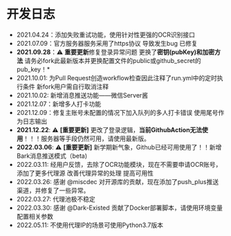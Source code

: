 # 开发日志

- 2021.04.24：添加失败重试功能，使用针对性更强的OCR识别接口
- 2021.07.09：官方服务器服务采用了https协议 导致发生bug 已修复
- **2021.09.28**：:warning: **重要更新**修复登录异常问题 更换了**密钥(pubKey)和加密方法** 请务必fork此最新版本并更换配置文件的public或github_secret的pub_key！*
- 2021.10.01: 为Pull Request创造workflow检查因此注释了run.yml中的定时执行条件 新fork用户需自行取消注释
- 2021.10.02: 新增消息推送功能——微信Server酱
- 2021.12.07：新增多人打卡功能
- 2021.12.09：修复主账号未配置的情况下加入队列的多人打卡错误 使用尾号作为日志输出
- **2021.12.22**: :warning: **[重要更新]** 更改了登录逻辑，**当前GithubAction无法使用**！！！服务器等手段仍然可用，请使用最新版。
- **2022.03.06**: :warning: **[重要更新]** 新学期新气象，Github已经可用使用了！！新增Bark消息推送模式（beta) 
- 2022.03.11: 经用户反馈，去除了OCR功能模块，现在不需要申请OCR账号，添加了更多代理源 改善代理异常的处理 提高可用性
- 2022.03.26: 感谢 @miscdec 对开源库的贡献，现在添加了push_plus推送渠道，并修复了一些异常。
- 2022.03.27: 代理池极不稳定
- 2022.03.30: 感谢 @Dark-Existed 贡献了Docker部署脚本，请使用环境变量配置相关参数
- 2022.05.11: 不使用代理IP的场景可使用Python3.7版本

